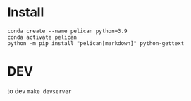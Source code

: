 

# Install

```
conda create --name pelican python=3.9
conda activate pelican
python -m pip install "pelican[markdown]" python-gettext
```

# DEV

to dev `make devserver`